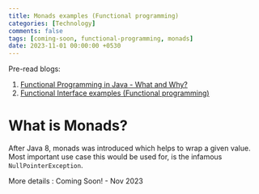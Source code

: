 ```yaml
--- 
title: Monads examples (Functional programming)
categories: [Technology]
comments: false
tags: [coming-soon, functional-programming, monads]
date: 2023-11-01 00:00:00 +0530
---
```


Pre-read blogs:
1. [Functional Programming in Java - What and Why?](../functional-programming-in-java-what-and-why)
2. [Functional Interface examples (Functional programming)](../functional-programming-in-java-examples)

# What is Monads? 
After Java 8, monads was introduced which helps to wrap a given value. Most important use case this would be used for, is the infamous `NullPointerException`. 


More details : Coming Soon! - Nov 2023